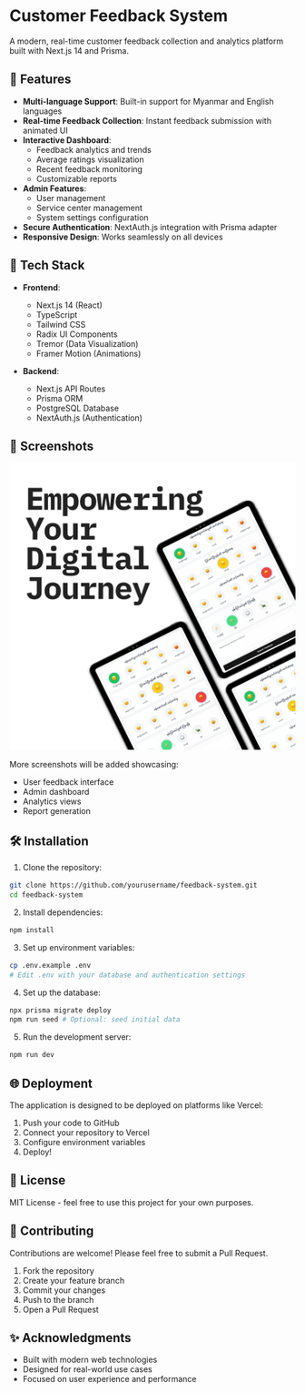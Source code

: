 # Customer Feedback System

A modern, real-time customer feedback collection and analytics platform built with Next.js 14 and Prisma.

## 🌟 Features

- **Multi-language Support**: Built-in support for Myanmar and English languages
- **Real-time Feedback Collection**: Instant feedback submission with animated UI
- **Interactive Dashboard**:
  - Feedback analytics and trends
  - Average ratings visualization
  - Recent feedback monitoring
  - Customizable reports
- **Admin Features**:
  - User management
  - Service center management
  - System settings configuration
- **Secure Authentication**: NextAuth.js integration with Prisma adapter
- **Responsive Design**: Works seamlessly on all devices

## 🚀 Tech Stack

- **Frontend**:
  - Next.js 14 (React)
  - TypeScript
  - Tailwind CSS
  - Radix UI Components
  - Tremor (Data Visualization)
  - Framer Motion (Animations)

- **Backend**:
  - Next.js API Routes
  - Prisma ORM
  - PostgreSQL Database
  - NextAuth.js (Authentication)

## 📸 Screenshots

![Feedback System Mockup](public/screenshots/Mockup1.jpg)

More screenshots will be added showcasing:
- User feedback interface
- Admin dashboard
- Analytics views
- Report generation

## 🛠️ Installation

1. Clone the repository:
```bash
git clone https://github.com/yourusername/feedback-system.git
cd feedback-system
```

2. Install dependencies:
```bash
npm install
```

3. Set up environment variables:
```bash
cp .env.example .env
# Edit .env with your database and authentication settings
```

4. Set up the database:
```bash
npx prisma migrate deploy
npm run seed # Optional: seed initial data
```

5. Run the development server:
```bash
npm run dev
```

## 🌐 Deployment

The application is designed to be deployed on platforms like Vercel:

1. Push your code to GitHub
2. Connect your repository to Vercel
3. Configure environment variables
4. Deploy!

## 📝 License

MIT License - feel free to use this project for your own purposes.

## 🤝 Contributing

Contributions are welcome! Please feel free to submit a Pull Request.

1. Fork the repository
2. Create your feature branch
3. Commit your changes
4. Push to the branch
5. Open a Pull Request

## ✨ Acknowledgments

- Built with modern web technologies
- Designed for real-world use cases
- Focused on user experience and performance
